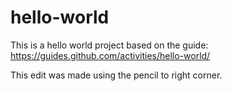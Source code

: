 # hello-world
This is a hello world project based on the guide: https://guides.github.com/activities/hello-world/

This edit was made using the pencil to right corner.
